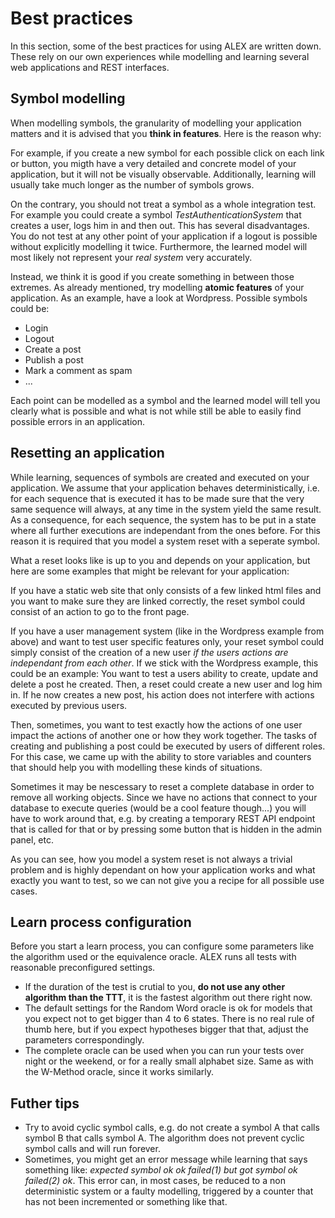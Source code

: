 # Best practices

In this section, some of the best practices for using ALEX are written down. These rely on our own experiences while modelling and learning several web applications and REST interfaces.

## Symbol modelling

When modelling symbols, the granularity of modelling your application matters and it is advised that you **think in features**. Here is the reason why:

For example, if you create a new symbol for each possible click on each link or button, you migth have a very detailed and concrete model of your application, but it will not be visually observable. Additionally, learning will usually take much longer as the number of symbols grows.

On the contrary, you should not treat a symbol as a whole integration test. For example you could create a symbol _TestAuthenticationSystem_ that creates a user, logs him in and then out. This has several disadvantages. You do not test at any other point of your application if a logout is possible without explicitly modelling it twice. Furthermore, the learned model will most likely not represent your _real system_ very accurately.  

Instead, we think it is good if you create something in between those extremes. As already mentioned, try modelling **atomic features** of your application. As an example, have a look at Wordpress. Possible symbols could be:

- Login
- Logout
- Create a post
- Publish a post
- Mark a comment as spam
- ...

Each point can be modelled as a symbol and the learned model will tell you clearly what is possible and what is not while still be able to easily find possible errors in an application.

## Resetting an application

While learning, sequences of symbols are created and executed on your application. We assume that your application behaves deterministically, i.e. for each sequence that is executed it has to be made sure that the very same sequence will always, at any time in the system yield the same result. As a consequence, for each sequence, the system has to be put in a state where all further executions are independant from the ones before. For this reason it is required that you model a system reset with a seperate symbol.

What a reset looks like is up to you and depends on your application, but here are some examples that might be relevant for your application:

If you have a static web site that only consists of a few linked html files and you want to make sure they are linked correctly, the reset symbol could consist of an action to go to the front page.

If you have a user management system (like in the Wordpress example from above) and want to test user specific features only, your reset symbol could simply consist of the creation of a new user _if the users actions are independant from each other_. If we stick with the Wordpress example, this could be an example: You want to test a users ability to create, update and delete a post he created. Then, a reset could create a new user and log him in. If he now creates a new post, his action does not interfere with actions executed by previous users.

Then, sometimes, you want to test exactly how the actions of one user impact the actions of another one or how they work together. The tasks of creating and publishing a post could be executed by users of different roles. For this case, we came up with the ability to store variables and counters that should help you with modelling these kinds of situations.

Sometimes it may be nescessary to reset a complete database in order to remove all working objects. Since we have no actions that connect to your database to execute queries (would be a cool feature though...) you will have to work around that, e.g. by creating a temporary REST API endpoint that is called for that or by pressing some button that is hidden in the admin panel, etc.

As you can see, how you model a system reset is not always a trivial problem and is highly dependant on how your application works and what exactly you want to test, so we can not give you a recipe for all possible use cases.

## Learn process configuration

Before you start a learn process, you can configure some parameters like the algorithm used or the equivalence oracle. ALEX runs all tests with reasonable preconfigured settings.

- If the duration of the test is crutial to you, **do not use any other algorithm than the TTT**, it is the fastest algorithm out there right now.
- The default settings for the Random Word oracle is ok for models that you expect not to get bigger than 4 to 6 states. There is no real rule of thumb here, but if you expect hypotheses bigger that that, adjust the parameters correspondingly.
- The complete oracle can be used when you can run your tests over night or the weekend, or for a really small alphabet size. Same as with the W-Method oracle, since it works similarly.

## Futher tips

- Try to avoid cyclic symbol calls, e.g. do not create a symbol A that calls symbol B that calls symbol A. The algorithm does not prevent cyclic symbol calls and will run forever.
- Sometimes, you might get an error message while learning that says something like: *expected symbol ok ok failed(1) but got symbol ok failed(2) ok*. This error can, in most cases, be reduced to a non deterministic system or a faulty modelling, triggered by a counter that has not been incremented or something like that.
